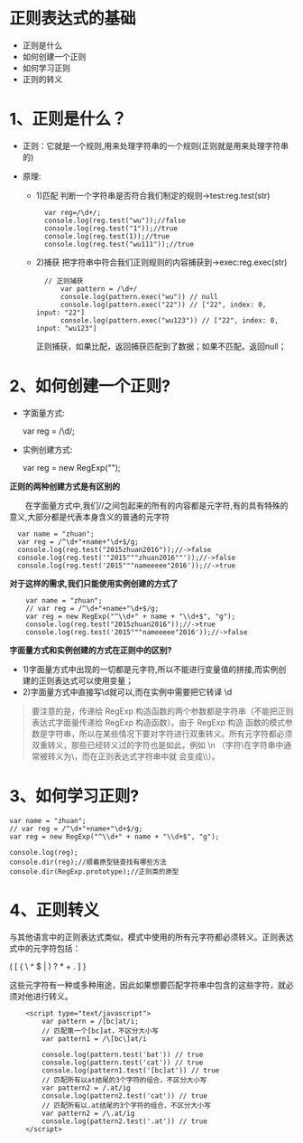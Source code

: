 # 正则表达式的基础

- 正则是什么
- 如何创建一个正则
- 如何学习正则
- 正则的转义

# 1、正则是什么？

- 正则：它就是一个规则,用来处理字符串的一个规则(正则就是用来处理字符串的)
- 原理:

	- 1)匹配  判断一个字符串是否符合我们制定的规则->test:reg.test(str)

			var reg=/\d+/;
			console.log(reg.test("wu"));//false
			console.log(reg.test("1"));//true
			console.log(reg.test(1));//true
			console.log(reg.test("wu111"));//true

	- 2)捕获  把字符串中符合我们正则规则的内容捕获到->exec:reg.exec(str)

			// 正则捕获
				var pattern = /\d+/
				console.log(pattern.exec("wu")) // null
				console.log(pattern.exec("22")) // ["22", index: 0, input: "22"] 
				console.log(pattern.exec("wu123")) // ["22", index: 0, input: "wu123"] 

		正则捕获，如果比配，返回捕获匹配到了数据；如果不匹配，返回null；


# 2、如何创建一个正则?

- 字面量方式:

	var reg = /\d/;

- 实例创建方式:

	var reg = new RegExp("");
	

**正则的两种创建方式是有区别的**


　　在字面量方式中,我们//之间包起来的所有的内容都是元字符,有的具有特殊的意义,大部分都是代表本身含义的普通的元字符

	  var name = "zhuan";
	  var reg = /^\d+"+name+"\d+$/g;
	  console.log(reg.test("2015zhuan2016"));//->false
	  console.log(reg.test('"2015"""zhuan2016""'));//->false
	  console.log(reg.test('2015"""nameeeee"2016'));//->true

**对于这样的需求,我们只能使用实例创建的方式了**

		var name = "zhuan";
		// var reg = /^\d+"+name+"\d+$/g;
		var reg = new RegExp("^\\d+" + name + "\\d+$", "g");
		console.log(reg.test("2015zhuan2016"));//->true
		console.log(reg.test('2015"""nameeeee"2016'));//->false

**字面量方式和实例创建的方式在正则中的区别?**

- 1)字面量方式中出现的一切都是元字符,所以不能进行变量值的拼接,而实例创建的正则表达式可以使用变量；
- 2)字面量方式中直接写\d就可以,而在实例中需要把它转译 \\d

> 要注意的是，传递给 RegExp 构造函数的两个参数都是字符串（不能把正则表达式字面量传递给 RegExp 构造函数）。由于 RegExp 构造
函数的模式参数是字符串，所以在某些情况下要对字符进行双重转义。所有元字符都必须双重转义，那些已经转义过的字符也是如此，例如 \n （字符\在字符串中通常被转义为\\，而在正则表达式字符串中就
会变成\\\\）。

# 3、如何学习正则?

	var name = "zhuan";
	// var reg = /^\d+"+name+"\d+$/g;
	var reg = new RegExp("^\\d+" + name + "\\d+$", "g");
	
	console.log(reg);
	console.dir(reg);//顺着原型链查找有哪些方法
	console.dir(RegExp.prototype);//正则类的原型
	
# 4、正则转义

与其他语言中的正则表达式类似，模式中使用的所有元字符都必须转义。正则表达式中的元字符包括：

( [ { \ ^ $ | ) ? * + . ] }

这些元字符有一种或多种用途，因此如果想要匹配字符串中包含的这些字符，就必须对他进行转义。

		<script type="text/javascript">
			var pattern = /[bc]at/i;
			// 匹配第一个[bc]at，不区分大小写
			var pattern1 = /\[bc\]at/i
			
			console.log(pattern.test('bat')) // true
			console.log(pattern.test('cat')) // true
			console.log(pattern1.test('[bc]at')) // true
			// 匹配所有以at结尾的3个字符的组合，不区分大小写
			var pattern2 = /.at/ig
			console.log(pattern2.test('cat')) // true
			// 匹配所有以.at结尾的3个字符的组合，不区分大小写
			var pattern2 = /\.at/ig
			console.log(pattern2.test('.at')) // true
		</script>
